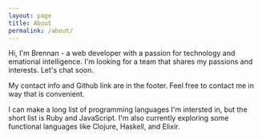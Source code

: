 ```yaml
---
layout: page
title: About
permalink: /about/
---
```


Hi, I'm Brennan - a web developer with a passion for technology and emational intelligence. I'm looking for a team that shares my passions and interests. Let's chat soon.

My contact info and Github link are in the footer. Feel free to contact me in way that is convenient.

I can make a long list of programming languages I'm intersted in, but the short list is Ruby and JavaScript. I'm also currently exploring some functional languages like Clojure, Haskell, and Elixir.
